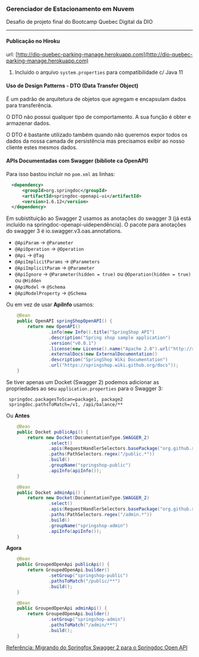 ### Gerenciador de Estacionamento em Nuvem

Desafio de projeto final do Bootcamp Quebec Digital da DIO

------------------------

#### Publicação no Hiroku
url: [http://dio-quebec-parking-manage.herokuapp.com](http://dio-quebec-parking-manage.herokuapp.com)

1) Incluído o arquivo ``system.properties`` para compatibilidade c/ Java 11

#### Uso de Design Patterns - DTO (Data Transfer Object)

É um padrão de arquitetura de objetos que agregam e encapsulam dados para transferência.

O DTO não possui qualquer tipo de comportamento. A sua função é obter e armazenar dados.

O DTO é bastante utilizado também quando não queremos expor todos os dados da nossa camada de persistência mas precisamos exibir ao nosso cliente estes mesmos dados.

#### APIs Documentadas com Swagger (bibliote ca OpenAPI)

Para isso bastou incluir no ``pom.xml`` as linhas:
  ````xml
    <dependency>
        <groupId>org.springdoc</groupId>
        <artifactId>springdoc-openapi-ui</artifactId>
        <version>1.6.12</version>
    </dependency>
 ````

Em subistituição ao Swagger 2 usamos as anotações do swagger 3 (já está incluído na springdoc-openapi-uidependência). O pacote para anotações do swagger 3 é io.swagger.v3.oas.annotations.

- ``@ApiParam`` -> ``@Parameter``
- ``@ApiOperation`` -> ``@Operation``
- ``@Api`` -> ``@Tag``
- ``@ApiImplicitParams`` -> ``@Parameters``
- ``@ApiImplicitParam`` -> ``@Parameter``
- ``@ApiIgnore`` -> ``@Parameter(hidden = true)`` ou ``@Operation(hidden = true)`` ou ``@Hidden``
- ``@ApiModel`` -> ``@Schema``
- ``@ApiModelProperty`` -> ``@Schema``

Ou em vez de usar **ApiInfo** usamos:
````java
    @Bean
    public OpenAPI springShopOpenAPI() {
        return new OpenAPI()
                .info(new Info().title("SpringShop API")
                .description("Spring shop sample application")
                .version("v0.0.1")
                .license(new License().name("Apache 2.0").url("http://springdoc.org")))
                .externalDocs(new ExternalDocumentation()
                .description("SpringShop Wiki Documentation")
                .url("https://springshop.wiki.github.org/docs"));
    }
````

Se tiver apenas um Docket (Swagger 2) podemos adicionar as propriedades ao seu ``application.properties`` para o Swagger 3:
````properties
 springdoc.packagesToScan=package1, package2
 springdoc.pathsToMatch=/v1, /api/balance/**
````
Ou 
**Antes**
````java
    @Bean
    public Docket publicApi() {
        return new Docket(DocumentationType.SWAGGER_2)
                .select()
                .apis(RequestHandlerSelectors.basePackage("org.github.springshop.web.public"))
                .paths(PathSelectors.regex("/public.*"))
                .build()
                .groupName("springshop-public")
                .apiInfo(apiInfo());
    }

    @Bean
    public Docket adminApi() {
        return new Docket(DocumentationType.SWAGGER_2)
                .select()
                .apis(RequestHandlerSelectors.basePackage("org.github.springshop.web.admin"))
                .paths(PathSelectors.regex("/admin.*"))
                .build()
                .groupName("springshop-admin")
                .apiInfo(apiInfo());
    }
````

**Agora**
````java
    @Bean
    public GroupedOpenApi publicApi() {
        return GroupedOpenApi.builder()
                .setGroup("springshop-public")
                .pathsToMatch("/public/**")
                .build();
    }

    @Bean
    public GroupedOpenApi adminApi() {
        return GroupedOpenApi.builder()
                .setGroup("springshop-admin")
                .pathsToMatch("/admin/**")
                .build();
    }
````

[Referência: Migrando do Springfox Swagger 2 para o Springdoc Open API](https://stackoverflow.com/questions/59291371/migrating-from-springfox-swagger-2-to-springdoc-open-api)